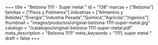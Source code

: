 +++
title = "Belzona 1111 - Super metal "
id = "138"
marcas = ["Belzona"]
familias = ["Pisos y Polímeros"]
industrias = ["Alimentos y Bebidas","Energía","Industria Pesada","Química","Agrícola","Ingenios"]
thumbnail = "images/productos/original-belzona-1111-super-metal.jpg"
catalogo = "/catalogos/original-belzona-1111-super-metal.pdf"
meta_description = "Belzona 1111"
meta_keywords = "1111, super metal "
draft = false
+++
